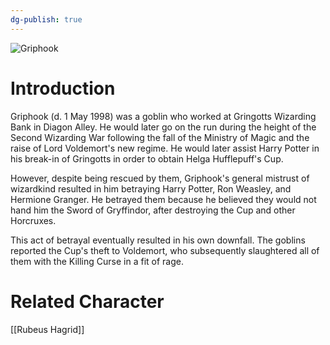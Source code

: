```yaml
---
dg-publish: true
---
```

![Griphook](http://rxbg5ysja.bkt.gdipper.com/Griphook.png)
# Introduction
Griphook (d. 1 May 1998) was a goblin who worked at Gringotts Wizarding Bank in Diagon Alley. He would later go on the run during the height of the Second Wizarding War following the fall of the Ministry of Magic and the raise of Lord Voldemort's new regime. He would later assist Harry Potter in his break-in of Gringotts in order to obtain Helga Hufflepuff's Cup.

However, despite being rescued by them, Griphook's general mistrust of wizardkind resulted in him betraying Harry Potter, Ron Weasley, and Hermione Granger. He betrayed them because he believed they would not hand him the Sword of Gryffindor, after destroying the Cup and other Horcruxes.

This act of betrayal eventually resulted in his own downfall. The goblins reported the Cup's theft to Voldemort, who subsequently slaughtered all of them with the Killing Curse in a fit of rage.

# Related Character
[[Rubeus Hagrid]]
